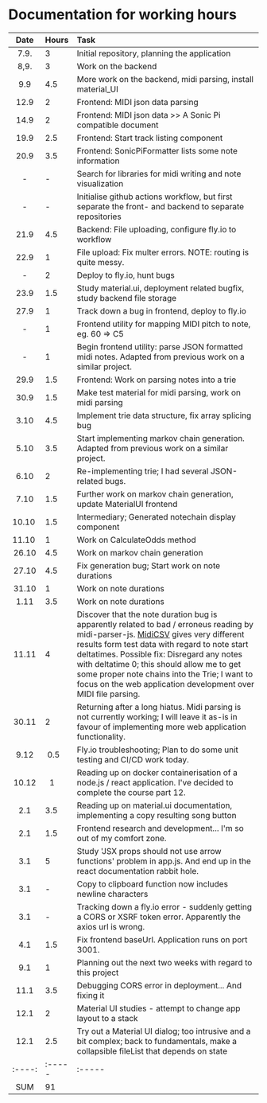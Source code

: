 # Documentation for working hours

| Date | Hours  | Task                                                                                                     |
| :----:|:----- | :-----                                                                                                   |
| 7.9.	| 3     | Initial repository, planning the application                                                             |
| 8,9.  | 3     | Work on the backend                                                                                      |
| 9.9   | 4.5   | More work on the backend, midi parsing, install material_UI                                              |
| 12.9  | 2     | Frontend: MIDI json data parsing                                                                         |
| 14.9  | 2     | Frontend: MIDI json data >> A Sonic Pi compatible document                                               |
| 19.9  | 2.5   | Frontend: Start track listing component                                                                  |
| 20.9  | 3.5   | Frontend: SonicPiFormatter lists some note information                                                   |
| -     | -     | Search for libraries for midi writing and note visualization                                             |
| -     | -     | Initialise github actions workflow, but first separate the front- and backend to separate repositories   |
| 21.9  | 4.5   | Backend: File uploading, configure fly.io to workflow                                                    |
| 22.9  | 1     | File upload: Fix multer errors. NOTE: routing is quite messy.                                            |
| -	    | 2	    | Deploy to fly.io, hunt bugs                                                                              |
| 23.9	| 1.5	| Study material.ui, deployment related bugfix, study backend file storage                                 |
| 27.9  |  1    | Track down a bug in frontend, deploy to fly.io                                                           |
| -     |  1    | Frontend utility for mapping MIDI pitch to note, eg. 60 => C5                                            |
| -     |  1    | Begin frontend utility: parse JSON formatted midi notes. Adapted from previous work on a similar project.|
| 29.9  |  1.5  | Frontend: Work on parsing notes into a trie                                                              |
| 30.9  |  1.5  | Make test material for midi parsing, work on midi parsing                                                |
| 3.10  |  4.5  | Implement trie data structure, fix array splicing bug                                                    |
| 5.10  | 3.5   | Start implementing markov chain generation. Adapted from previous work on a similar project.             | 
| 6.10  | 2     | Re-implementing trie; I had several JSON-related bugs.                                                   | 
| 7.10  | 1.5   | Further work on markov chain generation, update MaterialUI frontend                                      |
| 10.10 | 1.5   | Intermediary; Generated notechain display component                                                      |
| 11.10 | 1     | Work on CalculateOdds method                                                                             |
| 26.10 | 4.5   | Work on markov chain generation                                                                          |
| 27.10 | 4.5   | Fix generation bug; Start work on note durations                                                         |
| 31.10 | 1     | Work on note durations                                                                                   |  
| 1.11  | 3.5   | Work on note durations                                                                                   |
| 11.11 | 4     | Discover that the note duration bug is apparently related to bad / erroneus reading by midi-parser-js. [MidiCSV](https://www.fourmilab.ch/webtools/midicsv/) gives very different results form test data with regard to note start deltatimes. Possible  fix: Disregard any notes with deltatime 0; this should allow me to get some proper note chains into the Trie; I want to focus on the web application development over MIDI file parsing.| 
| 30.11 |   2   | Returning after a long hiatus. Midi parsing is not currently working; I will leave it as-is in favour of implementing more web application functionality.|
| 9.12 	| 0.5   | Fly.io troubleshooting; Plan to do some unit testing and CI/CD work today.                             |
| 10.12 |  1  	|   Reading up on docker containerisation of a node.js / react application. I've decided to complete the course part 12.|
| 2.1	| 3.5 	| Reading up on material.ui documentation, implementing a copy resulting song button |
| 2.1	| 1.5 	| Frontend research and development... I'm so out of my comfort zone. |
| 3.1	| 5 	| Study 'JSX props should not use arrow functions' problem in app.js. And end up in the react documentation rabbit hole. |
| 3.1	| -   	| Copy to clipboard function now includes newline characters  |
| 3.1	| -   	| Tracking down a fly.io error - suddenly getting a CORS or XSRF token error. Apparently the axios url is wrong.|
| 4.1	|	1.5 | Fix frontend baseUrl. Application runs on port 3001.												|
| 9.1	|	1	| Planning out the next two weeks with regard to this project |
| 11.1	|   3.5 | Debugging CORS error in deployment... And fixing it														 |
| 12.1 | 2 | Material UI studies - attempt to change app layout to a stack |
| 12.1 | 2.5 | Try out a Material UI dialog; too intrusive and a bit complex; back to fundamentals, make a collapsible fileList that depends on state  |
| :----:|:----- |:-----                                                                                                    |
| SUM   | 91   |                                                                                                           |

